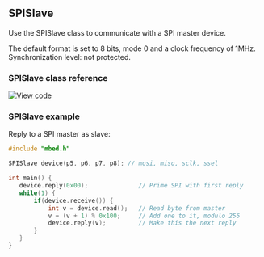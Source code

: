 ## SPISlave

Use the SPISlave class to communicate with a SPI master device.

The default format is set to 8 bits, mode 0 and a clock frequency of 1MHz. Synchronization level: not protected.

### SPISlave class reference

[![View code](https://www.mbed.com/embed/?type=library)](http://os-doc-builder.test.mbed.com/docs/development/mbed-os-api-doxy/classmbed_1_1_s_p_i_slave.html)

### SPISlave example

Reply to a SPI master as slave:

```c++
#include "mbed.h"

SPISlave device(p5, p6, p7, p8); // mosi, miso, sclk, ssel

int main() {
   device.reply(0x00);              // Prime SPI with first reply
   while(1) {
       if(device.receive()) {
           int v = device.read();   // Read byte from master
           v = (v + 1) % 0x100;     // Add one to it, modulo 256
           device.reply(v);         // Make this the next reply
       }
   }
}
```
